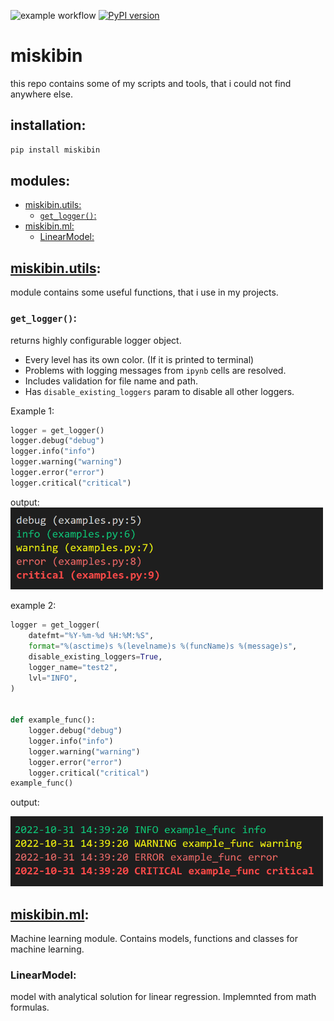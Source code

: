 ![example workflow](https://github.com/michalskibinski109/chess_analyse_app/actions/workflows/python-app.yml/badge.svg)
[![PyPI version](https://badge.fury.io/py/miskibin.svg)](https://badge.fury.io/py/miskibin)
# miskibin 
this repo contains some of my scripts and tools, that i 
could not find anywhere else.



## installation:
```bash
pip install miskibin 
```
## modules:
- [miskibin.utils:](#miskibinutils)
  - [`get_logger()`:](#get_logger)
- [miskibin.ml:](#miskibinml)
  - [LinearModel:](#linearmodel)

## [miskibin.utils](src/miskibin/utils):
module contains some useful functions, that i use in my projects.
### `get_logger()`:
returns highly configurable logger object.
- Every level has its own color. (If it is printed to terminal)
- Problems with logging messages from `ipynb` cells are resolved.
- Includes validation for file name and path.
- Has `disable_existing_loggers` param to disable all other loggers.

Example 1:
```python
logger = get_logger()
logger.debug("debug")
logger.info("info")
logger.warning("warning")
logger.error("error")
logger.critical("critical")
```
output:
<img src="logging.png" width="500"/>

example 2:
```python
logger = get_logger(
    datefmt="%Y-%m-%d %H:%M:%S",
    format="%(asctime)s %(levelname)s %(funcName)s %(message)s",
    disable_existing_loggers=True,
    logger_name="test2",
    lvl="INFO",
)


def example_func():
    logger.debug("debug")
    logger.info("info")
    logger.warning("warning")
    logger.error("error")
    logger.critical("critical")
example_func()
```
output:

<img src="advenced_logging.png" width="500"/>



## [miskibin.ml](src/miskibin/ml):
Machine learning module. Contains models, functions and classes for machine learning.
### LinearModel:
model with analytical solution for linear regression.
Implemnted from math formulas.